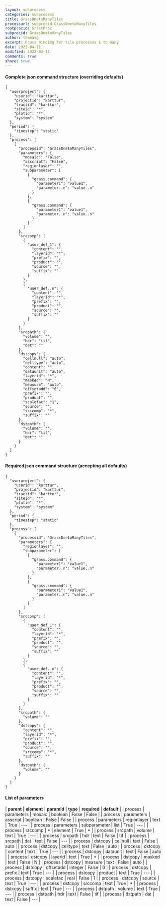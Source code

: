 ```yaml
---
layout: subprocess
categories: subprocess
title: GrassOnetoManyTiles
processurl: subprocid-GrassOnetoManyTiles
rootprocid: GrassProc
subprocid: GrassOnetoManyTiles
author: thomasg
excerpt: Grass binding for tile processes 1 to many
date: 2022-04-11
modified: 2022-04-11
comments: true
share: true
---
```


#### Complete json command structure (overriding defaults)
```
{
  "userproject": {
    "userid": "karttur",
    "projectid": "karttur",
    "tractid": "karttur",
    "siteid": "*",
    "plotid": "*",
    "system": "system"
  },
  "period": {
    "timestep": "static"
  },
  "process": [
    {
      "processid": "GrassOnetoManyTiles",
      "parameters": {
        "mosaic": "False",
        "asscript": "False",
        "regionlayer": "",
        "subparameter": [
          {
            "grass.command": {
              "parameter1": "value1",
              "parameter..n": "value..n"
            }
          },
          {
            "grass.command": {
              "parameter1": "value1",
              "parameter..n": "value..n"
            }
          }
        ]
      },
      "srccomp": [
        {
          "user_def_1": {
            "content": "",
            "layerid": "*",
            "prefix": "",
            "product": "",
            "source": "",
            "suffix": ""
          }
        },
        {
          "user_def..n": {
            "content": "",
            "layerid": "*",
            "prefix": "",
            "product": "",
            "source": "",
            "suffix": ""
          }
        }
      ],
      "srcpath": {
        "volume": "",
        "hdr": "tif",
        "dat": ""
      },
      "dstcopy": {
        "cellnull": "auto",
        "celltype": "auto",
        "content": "",
        "dataunit": "auto",
        "layerid": "*",
        "masked": "N",
        "measure": "auto",
        "offsetadd": "0",
        "prefix": "",
        "product": "",
        "scalefac": "1",
        "source": "",
        "srccomp": "*",
        "suffix": ""
      },
      "dstpath": {
        "volume": "",
        "hdr": "tif",
        "dat": ""
      }
    }
  ]
}
```
#### Required json command structure (accepting all defaults)
```
{
  "userproject": {
    "userid": "karttur",
    "projectid": "karttur",
    "tractid": "karttur",
    "siteid": "*",
    "plotid": "*",
    "system": "system"
  },
  "period": {
    "timestep": "static"
  },
  "process": [
    {
      "processid": "GrassOnetoManyTiles",
      "parameters": {
        "regionlayer": "",
        "subparameter": [
          {
            "grass.command": {
              "parameter1": "value1",
              "parameter..n": "value..n"
            }
          },
          {
            "grass.command": {
              "parameter1": "value1",
              "parameter..n": "value..n"
            }
          }
        ]
      },
      "srccomp": [
        {
          "user_def_1": {
            "content": "",
            "layerid": "*",
            "prefix": "",
            "product": "",
            "source": "",
            "suffix": ""
          }
        },
        {
          "user_def..n": {
            "content": "",
            "layerid": "*",
            "prefix": "",
            "product": "",
            "source": "",
            "suffix": ""
          }
        }
      ],
      "srcpath": {
        "volume": ""
      },
      "dstcopy": {
        "content": "",
        "layerid": "*",
        "prefix": "",
        "product": "",
        "source": "",
        "srccomp": "*",
        "suffix": ""
      },
      "dstpath": {
        "volume": ""
      }
    }
  ]
}
```
#### List of parameters

| **parent** | **element** | **paramid** | **type** | **required** | **default** |
| process | parameters | mosaic | boolean | False | False |
| process | parameters | asscript | boolean | False | False |
| process | parameters | regionlayer | text | True | --- |
| process | parameters | subparameter | list | True | --- |
| process | srccomp | * | element | True | * |
| process | srcpath | volume | text | True | --- |
| process | srcpath | hdr | text | False | tif |
| process | srcpath | dat | text | False | --- |
| process | dstcopy | cellnull | text | False | auto |
| process | dstcopy | celltype | text | False | auto |
| process | dstcopy | content | text | True | --- |
| process | dstcopy | dataunit | text | False | auto |
| process | dstcopy | layerid | text | True | * |
| process | dstcopy | masked | text | False | N |
| process | dstcopy | measure | text | False | auto |
| process | dstcopy | offsetadd | integer | False | 0 |
| process | dstcopy | prefix | text | True | --- |
| process | dstcopy | product | text | True | --- |
| process | dstcopy | scalefac | real | False | 1 |
| process | dstcopy | source | text | True | --- |
| process | dstcopy | srccomp | text | True | * |
| process | dstcopy | suffix | text | True | --- |
| process | dstpath | volume | text | True | --- |
| process | dstpath | hdr | text | False | tif |
| process | dstpath | dat | text | False | --- |
